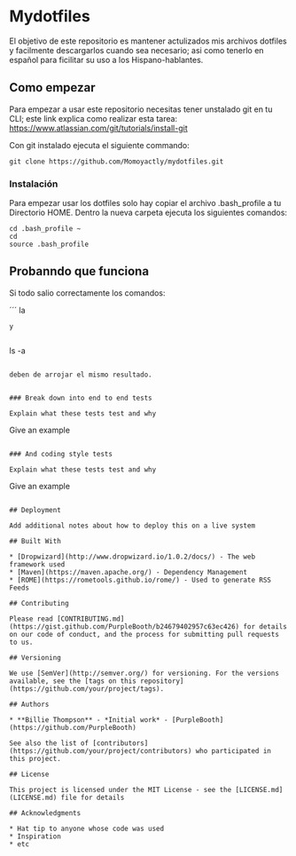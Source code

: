 # Mydotfiles

El objetivo de este repositorio es mantener actulizados mis archivos dotfiles y facilmente descargarlos cuando sea necesario; asi como tenerlo en español para ficilitar su uso a los Hispano-hablantes.

## Como empezar

Para empezar a usar este repositorio necesitas tener unstalado git en tu CLI; este link explica como realizar esta tarea: 
https://www.atlassian.com/git/tutorials/install-git

Con git instalado ejecuta el siguiente commando:
```
git clone https://github.com/Momoyactly/mydotfiles.git
```

### Instalación

Para empezar usar los dotfiles solo hay copiar el archivo .bash_profile a tu Directorio HOME. 
Dentro la nueva carpeta ejecuta los siguientes comandos:

```
cd .bash_profile ~
cd
source .bash_profile
```

## Probanndo que funciona

Si todo salio correctamente los comandos:

´´´
la
```
y 
  
```
ls -a
```

deben de arrojar el mismo resultado.


### Break down into end to end tests

Explain what these tests test and why

```
Give an example
```

### And coding style tests

Explain what these tests test and why

```
Give an example
```

## Deployment

Add additional notes about how to deploy this on a live system

## Built With

* [Dropwizard](http://www.dropwizard.io/1.0.2/docs/) - The web framework used
* [Maven](https://maven.apache.org/) - Dependency Management
* [ROME](https://rometools.github.io/rome/) - Used to generate RSS Feeds

## Contributing

Please read [CONTRIBUTING.md](https://gist.github.com/PurpleBooth/b24679402957c63ec426) for details on our code of conduct, and the process for submitting pull requests to us.

## Versioning

We use [SemVer](http://semver.org/) for versioning. For the versions available, see the [tags on this repository](https://github.com/your/project/tags). 

## Authors

* **Billie Thompson** - *Initial work* - [PurpleBooth](https://github.com/PurpleBooth)

See also the list of [contributors](https://github.com/your/project/contributors) who participated in this project.

## License

This project is licensed under the MIT License - see the [LICENSE.md](LICENSE.md) file for details

## Acknowledgments

* Hat tip to anyone whose code was used
* Inspiration
* etc
